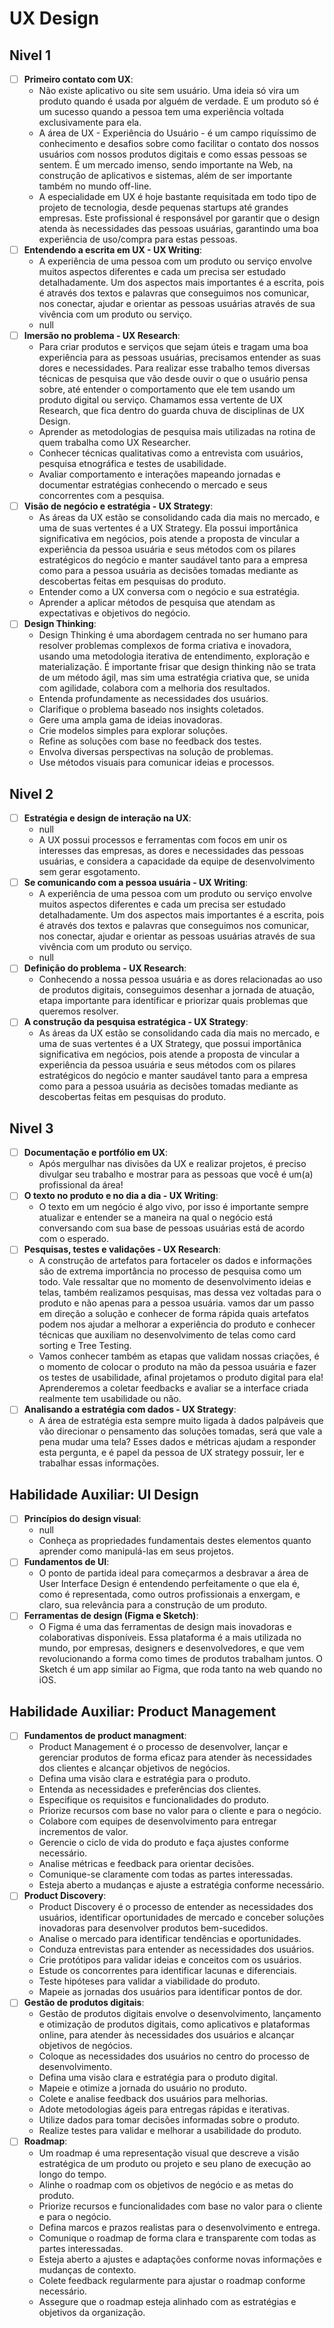 # UX Design
## Nivel 1
- [ ] **Primeiro contato com UX**:
   - Não existe aplicativo ou site sem usuário. Uma ideia só vira um produto quando é usada por alguém de verdade. E um produto só é um sucesso quando a pessoa tem uma experiência voltada exclusivamente para ela.
   - A área de UX - Experiência do Usuário - é um campo riquíssimo de conhecimento e desafios sobre como facilitar o contato dos nossos usuários com nossos produtos digitais e como essas pessoas se sentem. É um mercado imenso, sendo importante na Web, na construção de aplicativos e sistemas, além de ser importante também no mundo off-line.
   - A especialidade em UX é hoje bastante requisitada em todo tipo de projeto de tecnologia, desde pequenas startups até grandes empresas. Este profissional é responsável por garantir que o design atenda às necessidades das pessoas usuárias, garantindo uma boa experiência de uso/compra para estas pessoas.
- [ ] **Entendendo a escrita em UX - UX Writing**:
   - A experiência de uma pessoa com um produto ou serviço envolve muitos aspectos diferentes e cada um precisa ser estudado detalhadamente. Um dos aspectos mais importantes é a escrita, pois é através dos textos e palavras que conseguimos nos comunicar, nos conectar, ajudar e orientar as pessoas usuárias através de sua vivência com um produto ou serviço.
   - null
- [ ] **Imersão no problema - UX Research**:
   - Para criar produtos e serviços que sejam úteis e tragam uma boa experiência para as pessoas usuárias, precisamos entender as suas dores e necessidades. Para realizar esse trabalho temos diversas técnicas de pesquisa que vão desde ouvir o que o usuário pensa sobre, até entender o comportamento que ele tem usando um produto digital ou serviço. Chamamos essa vertente de UX Research, que fica dentro do guarda chuva de disciplinas de UX Design.
   - Aprender as metodologias de pesquisa mais utilizadas na rotina de quem trabalha como UX Researcher.
   - Conhecer técnicas qualitativas como a entrevista com usuários, pesquisa etnográfica e testes de usabilidade.
   - Avaliar comportamento e interações mapeando jornadas e documentar estratégias conhecendo o mercado e seus concorrentes com a pesquisa.
- [ ] **Visão de negócio e estratégia - UX Strategy**:
   - As áreas da UX estão se consolidando cada dia mais no mercado, e uma de suas vertentes é a UX Strategy. Ela possui importânica significativa em negócios, pois atende a proposta de vincular a experiência da pessoa usuária e seus métodos com os pilares estratégicos do negócio e manter saudável tanto para a empresa como para a pessoa usuária as decisões tomadas mediante as descobertas feitas em pesquisas do produto.
   - Entender como a UX conversa com o negócio e sua estratégia.
   - Aprender a aplicar métodos de pesquisa que atendam as expectativas e objetivos do negócio.
- [ ] **Design Thinking**:
   - Design Thinking é uma abordagem centrada no ser humano para resolver problemas complexos de forma criativa e inovadora, usando uma metodologia iterativa de entendimento, exploração e materialização. É importante frisar que design thinking não se trata de um método ágil, mas sim uma estratégia criativa que, se unida com agilidade, colabora com a melhoria dos resultados.
   - Entenda profundamente as necessidades dos usuários.
   - Clarifique o problema baseado nos insights coletados.
   - Gere uma ampla gama de ideias inovadoras.
   - Crie modelos simples para explorar soluções.
   - Refine as soluções com base no feedback dos testes.
   - Envolva diversas perspectivas na solução de problemas.
   - Use métodos visuais para comunicar ideias e processos.
## Nivel 2
- [ ] **Estratégia e design de interação na UX**:
   - null
   - A UX possui processos e ferramentas com focos em unir os interesses das empresas, as dores e necessidades das pessoas usuárias, e considera a capacidade da equipe de desenvolvimento sem gerar esgotamento.
- [ ] **Se comunicando com a pessoa usuária - UX Writing**:
   - A experiência de uma pessoa com um produto ou serviço envolve muitos aspectos diferentes e cada um precisa ser estudado detalhadamente. Um dos aspectos mais importantes é a escrita, pois é através dos textos e palavras que conseguimos nos comunicar, nos conectar, ajudar e orientar as pessoas usuárias através de sua vivência com um produto ou serviço.
   - null
- [ ] **Definição do problema - UX Research**:
   - Conhecendo a nossa pessoa usuária e as dores relacionadas ao uso de produtos digitais, conseguimos desenhar a jornada de atuação, etapa importante para identificar e priorizar quais problemas que queremos resolver.
- [ ] **A construção da pesquisa estratégica - UX Strategy**:
   - As áreas da UX estão se consolidando cada dia mais no mercado, e uma de suas vertentes é a UX Strategy, que possui importânica significativa em negócios, pois atende a proposta de vincular a experiência da pessoa usuária e seus métodos com os pilares estratégicos do negócio e manter saudável tanto para a empresa como para a pessoa usuária as decisões tomadas mediante as descobertas feitas em pesquisas do produto.
## Nivel 3
- [ ] **Documentação e portfólio em UX**:
   - Após mergulhar nas divisões da UX e realizar projetos, é preciso divulgar seu trabalho e mostrar para as pessoas que você é um(a) profissional da área!
- [ ] **O texto no produto e no dia a dia - UX Writing**:
   - O texto em um negócio é algo vivo, por isso é importante sempre atualizar e entender se a maneira na qual o negócio está conversando com sua base de pessoas usuárias está de acordo com o esperado.
- [ ] **Pesquisas, testes e validações - UX Research**:
   - A construção de artefatos para fortaceler os dados e informações são de extrema importância no processo de pesquisa como um todo. Vale ressaltar que no momento de desenvolvimento ideias e telas, também realizamos pesquisas, mas dessa vez voltadas para o produto e não apenas para a pessoa usuária. vamos dar um passo em direção a solução e conhecer de forma rápida quais artefatos podem nos ajudar a melhorar a experiência do produto e conhecer técnicas que auxiliam no desenvolvimento de telas como card sorting e Tree Testing.
   - Vamos conhecer também as etapas que validam nossas criações, é o momento de colocar o produto na mão da pessoa usuária e fazer os testes de usabilidade, afinal projetamos o produto digital para ela! Aprenderemos a coletar feedbacks e avaliar se a interface criada realmente tem usabilidade ou não.
- [ ] **Analisando a estratégia com dados - UX Strategy**:
   - A área de estratégia esta sempre muito ligada à dados palpáveis que vão direcionar o pensamento das soluções tomadas, será que vale a pena mudar uma tela? Esses dados e métricas ajudam a responder esta pergunta, e é papel da pessoa de UX strategy possuir, ler e trabalhar essas informações.
## Habilidade Auxiliar: UI Design 
- [ ] **Princípios do design visual**:
   - null
   - Conheça as propriedades fundamentais destes elementos quanto aprender como manipulá-las em seus projetos.
- [ ] **Fundamentos de UI**:
   - O ponto de partida ideal para começarmos a desbravar a área de User Interface Design é entendendo perfeitamente o que ela é, como é representada, como outros profissionais a enxergam, e claro, sua relevância para a construção de um produto.
- [ ] **Ferramentas de design (Figma e Sketch)**:
   - O Figma é uma das ferramentas de design mais inovadoras e colaborativas disponíveis. Essa plataforma é a mais utilizada no mundo, por empresas, designers e desenvolvedores, e que vem revolucionando a forma como times de produtos trabalham juntos. O Sketch é um app similar ao Figma, que roda tanto na web quando no iOS.
## Habilidade Auxiliar: Product Management 
- [ ] **Fundamentos de product managment**:
   - Product Management é o processo de desenvolver, lançar e gerenciar produtos de forma eficaz para atender às necessidades dos clientes e alcançar objetivos de negócios.
   - Defina uma visão clara e estratégia para o produto.
   - Entenda as necessidades e preferências dos clientes.
   - Especifique os requisitos e funcionalidades do produto.
   - Priorize recursos com base no valor para o cliente e para o negócio.
   - Colabore com equipes de desenvolvimento para entregar incrementos de valor.
   - Gerencie o ciclo de vida do produto e faça ajustes conforme necessário.
   - Analise métricas e feedback para orientar decisões.
   - Comunique-se claramente com todas as partes interessadas.
   - Esteja aberto a mudanças e ajuste a estratégia conforme necessário.
- [ ] **Product Discovery**:
   - Product Discovery é o processo de entender as necessidades dos usuários, identificar oportunidades de mercado e conceber soluções inovadoras para desenvolver produtos bem-sucedidos.
   - Analise o mercado para identificar tendências e oportunidades.
   - Conduza entrevistas para entender as necessidades dos usuários.
   - Crie protótipos para validar ideias e conceitos com os usuários.
   - Estude os concorrentes para identificar lacunas e diferenciais.
   - Teste hipóteses para validar a viabilidade do produto.
   - Mapeie as jornadas dos usuários para identificar pontos de dor.
- [ ] **Gestão de produtos digitais**:
   - Gestão de produtos digitais envolve o desenvolvimento, lançamento e otimização de produtos digitais, como aplicativos e plataformas online, para atender às necessidades dos usuários e alcançar objetivos de negócios.
   - Coloque as necessidades dos usuários no centro do processo de desenvolvimento.
   - Defina uma visão clara e estratégia para o produto digital.
   - Mapeie e otimize a jornada do usuário no produto.
   - Colete e analise feedback dos usuários para melhorias.
   - Adote metodologias ágeis para entregas rápidas e iterativas.
   - Utilize dados para tomar decisões informadas sobre o produto.
   - Realize testes para validar e melhorar a usabilidade do produto.
- [ ] **Roadmap**:
   - Um roadmap é uma representação visual que descreve a visão estratégica de um produto ou projeto e seu plano de execução ao longo do tempo.
   - Alinhe o roadmap com os objetivos de negócio e as metas do produto.
   - Priorize recursos e funcionalidades com base no valor para o cliente e para o negócio.
   - Defina marcos e prazos realistas para o desenvolvimento e entrega.
   - Comunique o roadmap de forma clara e transparente com todas as partes interessadas.
   - Esteja aberto a ajustes e adaptações conforme novas informações e mudanças de contexto.
   - Colete feedback regularmente para ajustar o roadmap conforme necessário.
   - Assegure que o roadmap esteja alinhado com as estratégias e objetivos da organização.
